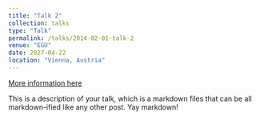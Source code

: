 ```yaml
---
title: "Talk 2"
collection: talks
type: "Talk"
permalink: /talks/2014-02-01-talk-2
venue: "EGU"
date: 2027-04-22
location: "Vienna, Austria"
---
```


[More information here](http://example2.com)

This is a description of your talk, which is a markdown files that can be all markdown-ified like any other post. Yay markdown!
